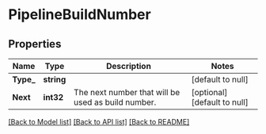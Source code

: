 # PipelineBuildNumber

## Properties
Name | Type | Description | Notes
------------ | ------------- | ------------- | -------------
**Type_** | **string** |  | [default to null]
**Next** | **int32** | The next number that will be used as build number. | [optional] [default to null]

[[Back to Model list]](../README.md#documentation-for-models) [[Back to API list]](../README.md#documentation-for-api-endpoints) [[Back to README]](../README.md)


